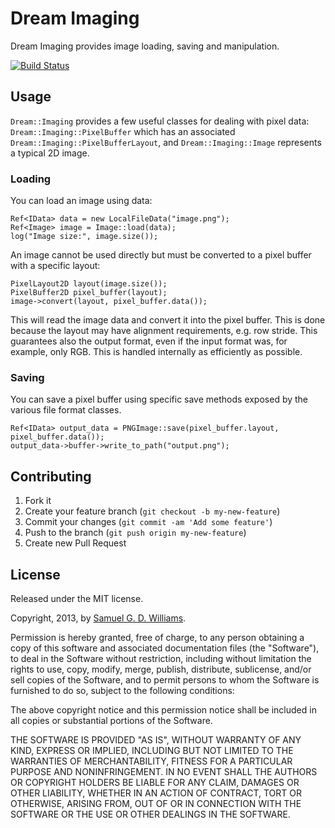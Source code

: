 # Dream Imaging

Dream Imaging provides image loading, saving and manipulation.

[![Build Status](https://secure.travis-ci.org/kurocha/dream-imaging.svg)](http://travis-ci.org/kurocha/dream-imaging)

## Usage

`Dream::Imaging` provides a few useful classes for dealing with pixel data: `Dream::Imaging::PixelBuffer` which has an associated `Dream::Imaging::PixelBufferLayout`, and `Dream::Imaging::Image` represents a typical 2D image.

### Loading

You can load an image using data:

	Ref<IData> data = new LocalFileData("image.png");
	Ref<Image> image = Image::load(data);
	log("Image size:", image.size());

An image cannot be used directly but must be converted to a pixel buffer with a specific layout:

	PixelLayout2D layout(image.size());
	PixelBuffer2D pixel_buffer(layout);
	image->convert(layout, pixel_buffer.data());

This will read the image data and convert it into the pixel buffer. This is done because the layout may have alignment requirements, e.g. row stride. This guarantees also the output format, even if the input format was, for example, only RGB. This is handled internally as efficiently as possible.

### Saving

You can save a pixel buffer using specific save methods exposed by the various file format classes.

	Ref<IData> output_data = PNGImage::save(pixel_buffer.layout, pixel_buffer.data());
	output_data->buffer->write_to_path("output.png");

## Contributing

1. Fork it
2. Create your feature branch (`git checkout -b my-new-feature`)
3. Commit your changes (`git commit -am 'Add some feature'`)
4. Push to the branch (`git push origin my-new-feature`)
5. Create new Pull Request

## License

Released under the MIT license.

Copyright, 2013, by [Samuel G. D. Williams](http://www.codeotaku.com/samuel-williams).

Permission is hereby granted, free of charge, to any person obtaining a copy
of this software and associated documentation files (the "Software"), to deal
in the Software without restriction, including without limitation the rights
to use, copy, modify, merge, publish, distribute, sublicense, and/or sell
copies of the Software, and to permit persons to whom the Software is
furnished to do so, subject to the following conditions:

The above copyright notice and this permission notice shall be included in
all copies or substantial portions of the Software.

THE SOFTWARE IS PROVIDED "AS IS", WITHOUT WARRANTY OF ANY KIND, EXPRESS OR
IMPLIED, INCLUDING BUT NOT LIMITED TO THE WARRANTIES OF MERCHANTABILITY,
FITNESS FOR A PARTICULAR PURPOSE AND NONINFRINGEMENT. IN NO EVENT SHALL THE
AUTHORS OR COPYRIGHT HOLDERS BE LIABLE FOR ANY CLAIM, DAMAGES OR OTHER
LIABILITY, WHETHER IN AN ACTION OF CONTRACT, TORT OR OTHERWISE, ARISING FROM,
OUT OF OR IN CONNECTION WITH THE SOFTWARE OR THE USE OR OTHER DEALINGS IN
THE SOFTWARE.